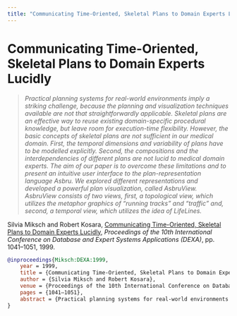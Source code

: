 ```yaml
---
title: "Communicating Time-Oriented, Skeletal Plans to Domain Experts Lucidly"
---
```


# Communicating Time-Oriented, Skeletal Plans to Domain Experts Lucidly

> _Practical planning systems for real-world environments imply a striking challenge, because the planning and visualization techniques available are not that straightforwardly applicable. Skeletal plans are an effective way to reuse existing domain-specific procedural knowledge, but leave room for execution-time flexibility. However, the basic concepts of skeletal plans are not sufficient in our medical domain. First, the temporal dimensions and variability of plans have to be modelled explicitly. Second, the compositions and the interdependencies of different plans are not lucid to medical domain experts. The aim of our paper is to overcome these limitations and to present an intuitive user interface to the plan-representation language Asbru. We explored different representations and developed a powerful plan visualization, called AsbruView. AsbruView consists of two views, first, a topological view, which utilizes the metaphor graphics of “running tracks” and “traffic” and, second, a temporal view, which utilizes the idea of LifeLines._

Silvia Miksch and Robert Kosara, <a href="https://media.eagereyes.org/papers/1999/Miksch-DEXA-1999.pdf" target="_blank">Communicating Time-Oriented, Skeletal Plans to Domain Experts Lucidly</a>, _Proceedings of the 10th International Conference on Database and Expert Systems Applications (DEXA)_, pp. 1041–1051, 1999.


```bibtex
@inproceedings{Miksch:DEXA:1999,
	year = 1999,
	title = {Communicating Time-Oriented, Skeletal Plans to Domain Experts Lucidly},
	author = {Silvia Miksch and Robert Kosara},
	venue = {Proceedings of the 10th International Conference on Database and Expert Systems Applications (DEXA)},
	pages = {1041–1051},
	abstract = {Practical planning systems for real-world environments imply a striking challenge, because the planning and visualization techniques available are not that straightforwardly applicable. Skeletal plans are an effective way to reuse existing domain-specific procedural knowledge, but leave room for execution-time flexibility. However, the basic concepts of skeletal plans are not sufficient in our medical domain. First, the temporal dimensions and variability of plans have to be modelled explicitly. Second, the compositions and the interdependencies of different plans are not lucid to medical domain experts. The aim of our paper is to overcome these limitations and to present an intuitive user interface to the plan-representation language Asbru. We explored different representations and developed a powerful plan visualization, called AsbruView. AsbruView consists of two views, first, a topological view, which utilizes the metaphor graphics of “running tracks” and “traffic” and, second, a temporal view, which utilizes the idea of LifeLines.},
}
```

